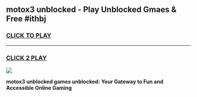 
## motox3 unblocked - Play Unblocked Gmaes & Free #ithbj
<h3>
<a href="https://news.freeplayer.one?title=motox3_unblocked&ref=24F">CLICK TO PLAY</a></h3>
<hr>

<h3>
<a href="https://news.freeplayer.one?title=motox3_unblocked&ref=24F">CLICK 2 PLAY</a>
  
</h3>

<a href="https://news.freeplayer.one?title=motox3_unblocked&ref=24F/"><img src="https://clearcache.store/games.png"></a>


**motox3 unblocked games unblocked: Your Gateway to Fun and Accessible Online Gaming**
